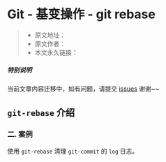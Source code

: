 # Git - 基变操作 - git rebase

> * 原文地址：[]()
> * 原文作者：[]()
> * 本文永久链接：[]()

##### **特别说明**

当前文章内容迁移中，如有问题，请提交 [issues](https://github.com/Starrier/starrier.github.io/issues) 谢谢~~

## `git-rebase` 介绍

### 二. 案例

使用 `git-rebase` 清理 `git-commit` 的 `log` 日志。

 
